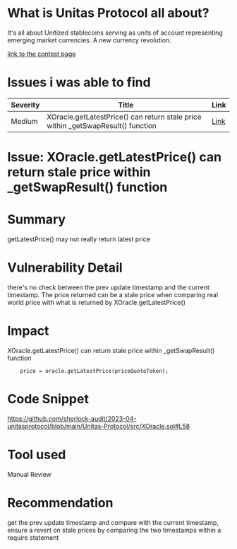 # What is Unitas Protocol all about?
It's all about Unitized stablecoins serving as units of account representing emerging market currencies. A new currency revolution.

[link to the contest page](https://audits.sherlock.xyz/contests/73)

# Issues i was able to find
|Severity | Title | Link|
|---------|-------|-----|
|Medium   |XOracle.getLatestPrice() can return stale price within _getSwapResult() function| [Link](https://github.com/sherlock-audit/2023-04-unitasprotocol-judging/issues/87)|



# Issue:  XOracle.getLatestPrice() can return stale price within _getSwapResult() function

# Summary

getLatestPrice() may not really return latest price

# Vulnerability Detail

there's no check between the prev update timestamp and the current timestamp. The price returned can be a stale price when comparing real world price with what is returned by XOracle.getLatestPrice()

# Impact

XOracle.getLatestPrice() can return stale price within _getSwapResult() function

        price = oracle.getLatestPrice(priceQuoteToken);
# Code Snippet

https://github.com/sherlock-audit/2023-04-unitasprotocol/blob/main/Unitas-Protocol/src/XOracle.sol#L58

# Tool used

Manual Review

# Recommendation

get the prev update timestamp and compare with the current timestamp, ensure a revert on stale prices by comparing the two timestamps within a require statement
